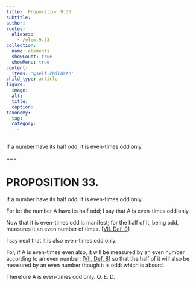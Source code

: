 ```yaml
---
title:  Proposition 9.33
subtitle: 
author:
routes:
  aliases:
    - /elem.9.33
collection:
  name: elements
  showCount: true
  showMenu: true
content:
  items: '@self.children'
child_type: article
figure:
  image:
  alt:
  title:
  caption:
taxonomy:
  tag:
  category:
    - 
---
```


<p>
       <hi rend="ital">If a number have its half odd, it is even-times odd only.</hi>
      </p>

===

<h1>PROPOSITION 33.</h1>
<p>
       <span class="ital">If a number have its half odd, it is even-times odd only.</span>
      </p>

<p>For let the number <span class="ital">A</span> have its half odd; I say that <span class="ital">A</span> is even-times odd only. 
      </p>

<p>Now that it is even-times odd is manifest; for the half of it, being odd, measures it an even number of times. [<a href="/elem.7.def.9">VII. Def. 9</a>] </p>

<p>I say next that it is also even-times odd only. </p>

<p>For, if <span class="ital">A</span> is even-times even also, it will be measured by an even number according to an even number; [<a href="/elem.7.def.8">VII. Def. 8</a>] so that the half of it will also be measured by an even number though it is odd: which is absurd. </p>

<p>Therefore <span class="ital">A</span> is even-times odd only. Q. E. D.</p>

